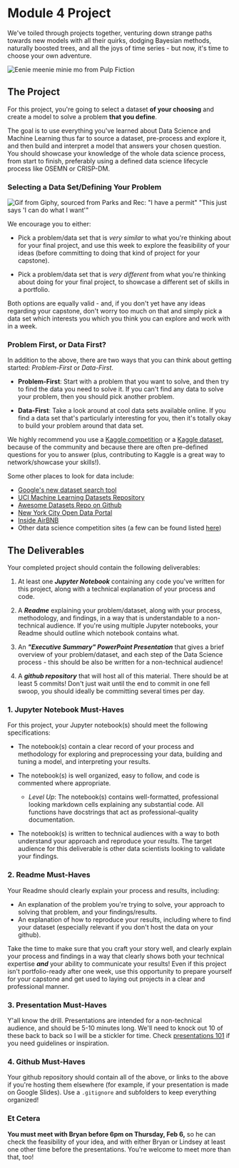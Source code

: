 # Module 4 Project

We've toiled through projects together, venturing down strange paths towards new models with all their quirks, dodging Bayesian methods, naturally boosted trees, and all the joys of time series - but now, it's time to choose your own adventure.

![Eenie meenie minie mo from Pulp Fiction](https://media.giphy.com/media/3o7aTCzQT0DymImfXG/giphy.gif)

## The Project

For this project, you're going to select a dataset **of your choosing** and create a model to solve a problem **that you define**. 

The goal is to use everything you've learned about Data Science and Machine Learning thus far to source a dataset, pre-process and explore it, and then build and interpret a model that answers your chosen question. You should showcase your knowledge of the whole data science process, from start to finish, preferably using a defined data science lifecycle process like OSEMN or CRISP-DM.

### Selecting a Data Set/Defining Your Problem

![Gif from Giphy, sourced from Parks and Rec: "I have a permit" "This just says 'I can do what I want'"](https://media.giphy.com/media/3oEduEHWLW6UiPA1Ww/giphy.gif)

We encourage you to either:

- Pick a problem/data set that is _very similar_ to what you're thinking about for your final project, and use this week to explore the feasibility of your ideas (before committing to doing that kind of project for your capstone).

- Pick a problem/data set that is _very different_ from what you're thinking about doing for your final project, to showcase a different set of skills in a portfolio.

Both options are equally valid - and, if you don't yet have any ideas regarding your capstone, don't worry too much on that and simply pick a data set which interests you which you think you can explore and work with in a week.

### Problem First, or Data First?

In addition to the above, there are two ways that you can think about getting started: _Problem-First_ or _Data-First_. 

- **Problem-First**: Start with a problem that you want to solve, and then try to find the data you need to solve it.  If you can't find any data to solve your problem, then you should pick another problem. 

- **Data-First**: Take a look around at cool data sets available online. If you find a data set that's particularly interesting for you, then it's totally okay to build your problem around that data set. 

We highly recommend you use a [Kaggle competition](https://kaggle.com/competitions) or a [Kaggle dataset](https://www.kaggle.com/datasets), because of the community and because there are often pre-defined questions for you to answer (plus, contributing to Kaggle is a great way to network/showcase your skills!). 

Some other places to look for data include:

* [Google's new dataset search tool](https://datasetsearch.research.google.com/)
* [UCI Machine Learning Datasets Repository](https://archive.ics.uci.edu/ml/datasets.html)
* [Awesome Datasets Repo on Github](https://github.com/awesomedata/awesome-public-datasets)
* [New York City Open Data Portal](https://opendata.cityofnewyork.us/)
* [Inside AirBNB ](http://insideairbnb.com/)
* Other data science competition sites (a few can be found listed [here](https://github.com/interviewBubble/Data-Science-Competitions))

## The Deliverables

Your completed project should contain the following deliverables:

1. At least one **_Jupyter Notebook_** containing any code you've written for this project, along with a technical explanation of your process and code.  

2. A **_Readme_** explaining your problem/dataset, along with your process, methodology, and findings, in a way that is understandable to a non-technical audience. If you're using multiple Jupyter notebooks, your Readme should outline which notebook contains what.

3. An **_"Executive Summary" PowerPoint Presentation_** that gives a brief overview of your problem/dataset, and each step of the Data Science process - this should be also be written for a non-technical audience! 

4. A **_github repository_** that will host all of this material. There should be at least 5 commits! Don't just wait until the end to commit in one fell swoop, you should ideally be committing several times per day.

### 1. Jupyter Notebook Must-Haves

For this project, your Jupyter notebook(s) should meet the following specifications:

* The notebook(s) contain a clear record of your process and methodology for exploring and preprocessing your data, building and tuning a model, and interpreting your results. 

* The notebook(s) is well organized, easy to follow, and code is commented where appropriate.  

    * _Level Up_: The notebook(s) contains well-formatted, professional looking markdown cells explaining any substantial code. All functions have docstrings that act as professional-quality documentation.  

* The notebook(s) is written to technical audiences with a way to both understand your approach and reproduce your results. The target audience for this deliverable is other data scientists looking to validate your findings.  

### 2. Readme Must-Haves

Your Readme should clearly explain your process and results, including:

* An explanation of the problem you're trying to solve, your approach to solving that problem, and your findings/results.
* An explanation of how to reproduce your results, including where to find your dataset (especially relevant if you don't host the data on your github).

Take the time to make sure that you craft your story well, and clearly explain your process and findings in a way that clearly shows both your technical expertise **_and_** your ability to communicate your results! Even if this project isn't portfolio-ready after one week, use this opportunity to prepare yourself for your capstone and get used to laying out projects in a clear and professional manner. 

### 3. Presentation Must-Haves

Y'all know the drill. Presentations are intended for a non-technical audience, and should be 5-10 minutes long. We'll need to knock out 10 of these back to back so I will be a stickler for time. Check [presentations 101](https://docs.google.com/presentation/d/1PBPi3-VKWldvkrEyHNPJJHLKZuL1AApkgGG6DwXE6Zs/edit#slide=id.g522373b1e4_0_0) if you need guidelines or inspiration.  

### 4. Github Must-Haves

Your github repository should contain all of the above, or links to the above if you're hosting them elsewhere (for example, if your presentation is made on Google Slides). Use a `.gitignore` and subfolders to keep everything organized!

### Et Cetera

**You must meet with Bryan before 6pm on Thursday, Feb 6,** so he can check the feasibility of your idea, and with either Bryan or Lindsey at least one other time before the presentations. You're welcome to meet more than that, too!
